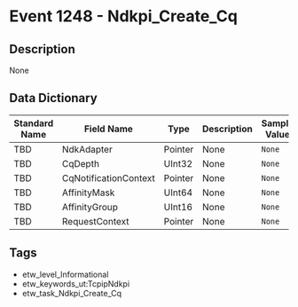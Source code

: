# Event 1248 - Ndkpi_Create_Cq

## Description
None

## Data Dictionary
|Standard Name|Field Name|Type|Description|Sample Value|
|---|---|---|---|---|
|TBD|NdkAdapter|Pointer|None|`None`|
|TBD|CqDepth|UInt32|None|`None`|
|TBD|CqNotificationContext|Pointer|None|`None`|
|TBD|AffinityMask|UInt64|None|`None`|
|TBD|AffinityGroup|UInt16|None|`None`|
|TBD|RequestContext|Pointer|None|`None`|

## Tags
* etw_level_Informational
* etw_keywords_ut:TcpipNdkpi
* etw_task_Ndkpi_Create_Cq